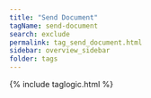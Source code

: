 ```yaml
---
title: "Send Document"
tagName: send-document
search: exclude
permalink: tag_send_document.html
sidebar: overview_sidebar
folder: tags
---
```

{% include taglogic.html %}


